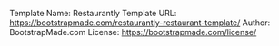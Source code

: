Template Name: Restaurantly
Template URL: https://bootstrapmade.com/restaurantly-restaurant-template/
Author: BootstrapMade.com
License: https://bootstrapmade.com/license/
